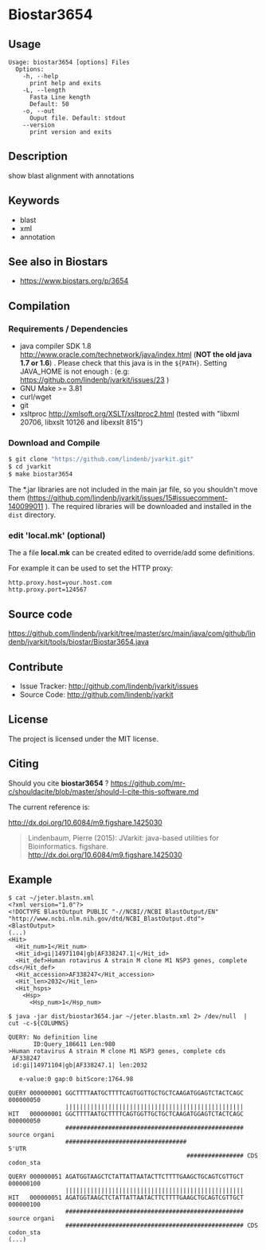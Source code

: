 # Biostar3654


## Usage

```
Usage: biostar3654 [options] Files
  Options:
    -h, --help
      print help and exits
    -L, --length
      Fasta Line kength
      Default: 50
    -o, --out
      Ouput file. Default: stdout
    --version
      print version and exits

```


## Description

show blast alignment with annotations


## Keywords

 * blast
 * xml
 * annotation



## See also in Biostars

 * https://www.biostars.org/p/3654


## Compilation

### Requirements / Dependencies

* java compiler SDK 1.8 http://www.oracle.com/technetwork/java/index.html (**NOT the old java 1.7 or 1.6**) . Please check that this java is in the `${PATH}`. Setting JAVA_HOME is not enough : (e.g: https://github.com/lindenb/jvarkit/issues/23 )
* GNU Make >= 3.81
* curl/wget
* git
* xsltproc http://xmlsoft.org/XSLT/xsltproc2.html (tested with "libxml 20706, libxslt 10126 and libexslt 815")


### Download and Compile

```bash
$ git clone "https://github.com/lindenb/jvarkit.git"
$ cd jvarkit
$ make biostar3654
```

The *.jar libraries are not included in the main jar file, so you shouldn't move them (https://github.com/lindenb/jvarkit/issues/15#issuecomment-140099011 ).
The required libraries will be downloaded and installed in the `dist` directory.

### edit 'local.mk' (optional)

The a file **local.mk** can be created edited to override/add some definitions.

For example it can be used to set the HTTP proxy:

```
http.proxy.host=your.host.com
http.proxy.port=124567
```
## Source code 

https://github.com/lindenb/jvarkit/tree/master/src/main/java/com/github/lindenb/jvarkit/tools/biostar/Biostar3654.java

## Contribute

- Issue Tracker: http://github.com/lindenb/jvarkit/issues
- Source Code: http://github.com/lindenb/jvarkit

## License

The project is licensed under the MIT license.

## Citing

Should you cite **biostar3654** ? https://github.com/mr-c/shouldacite/blob/master/should-I-cite-this-software.md

The current reference is:

http://dx.doi.org/10.6084/m9.figshare.1425030

> Lindenbaum, Pierre (2015): JVarkit: java-based utilities for Bioinformatics. figshare.
> http://dx.doi.org/10.6084/m9.figshare.1425030


## Example

```
$ cat ~/jeter.blastn.xml 
<?xml version="1.0"?>
<!DOCTYPE BlastOutput PUBLIC "-//NCBI//NCBI BlastOutput/EN" "http://www.ncbi.nlm.nih.gov/dtd/NCBI_BlastOutput.dtd">
<BlastOutput>
(...)
<Hit>
  <Hit_num>1</Hit_num>
  <Hit_id>gi|14971104|gb|AF338247.1|</Hit_id>
  <Hit_def>Human rotavirus A strain M clone M1 NSP3 genes, complete cds</Hit_def>
  <Hit_accession>AF338247</Hit_accession>
  <Hit_len>2032</Hit_len>
  <Hit_hsps>
    <Hsp>
      <Hsp_num>1</Hsp_num>
```

```
$ java -jar dist/biostar3654.jar ~/jeter.blastn.xml 2> /dev/null  | cut -c-${COLUMNS} 

QUERY: No definition line
       ID:Query_186611 Len:980
>Human rotavirus A strain M clone M1 NSP3 genes, complete cds
 AF338247
 id:gi|14971104|gb|AF338247.1| len:2032

   e-value:0 gap:0 bitScore:1764.98

QUERY 000000001 GGCTTTTAATGCTTTTCAGTGGTTGCTGCTCAAGATGGAGTCTACTCAGC 000000050
                ||||||||||||||||||||||||||||||||||||||||||||||||||
HIT   000000001 GGCTTTTAATGCTTTTCAGTGGTTGCTGCTCAAGATGGAGTCTACTCAGC 000000050
                ################################################## source organi
                ##################################                 5'UTR
                                                  ################ CDS codon_sta

QUERY 000000051 AGATGGTAAGCTCTATTATTAATACTTCTTTTGAAGCTGCAGTCGTTGCT 000000100
                ||||||||||||||||||||||||||||||||||||||||||||||||||
HIT   000000051 AGATGGTAAGCTCTATTATTAATACTTCTTTTGAAGCTGCAGTCGTTGCT 000000100
                ################################################## source organi
                ################################################## CDS codon_sta
(...)
```


